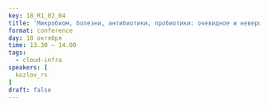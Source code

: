 ```yaml
---
key: 18_R1_02_04
title: 'Микробиом, болезни, антибиотики, пробиотики: очевидное и невероятное'
format: conference
day: 18 октября
time: 13.30 – 14.00
tags:
  - cloud-infra
speakers: [
  kozlov_rs
]
draft: false
---
```

